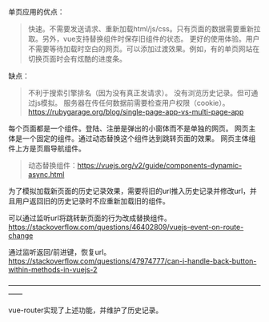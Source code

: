 单页应用的优点：
>快速。不需要发送请求、重新加载html/js/css。只有页面的数据需要重新拉取。另外，vue支持替换组件时保存旧组件的状态。
>更好的使用体验。用户不需要等待加载时空白的网页。可以添加过渡效果。例如，有的单页网站在切换页面时会有炫酷的进度条。

缺点：
>不利于搜索引擎排名（因为没有真正发请求）。
>没有浏览历史记录。但可通过js模拟。
>服务器在传任何数据前需要检查用户权限（cookie）。
https://rubygarage.org/blog/single-page-app-vs-multi-page-app


每个页面都是一个组件。登陆、注册是弹出的小窗体而不是单独的网页。
网页主体是一个固定的组件。通过动态替换这个组件达到跳转页面的效果。
网页主体组件上方是页眉导航组件。
>动态替换组件：https://vuejs.org/v2/guide/components-dynamic-async.html

为了模拟加载新页面的历史记录效果，需要将旧的url推入历史记录并修改url，并且用户返回旧的历史记录时不应重新加载旧的组件。

可以通过监听url将跳转新页面的行为改成替换组件。
	https://stackoverflow.com/questions/46402809/vuejs-event-on-route-change

通过监听返回/前进键，恢复url。
	https://stackoverflow.com/questions/47974777/can-i-handle-back-button-within-methods-in-vuejs-2

——————————————————————————————————————

vue-router实现了上述功能，并维护了历史记录。